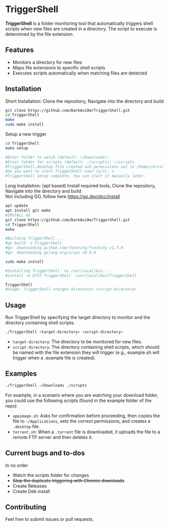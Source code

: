 # TriggerShell

**TriggerShell** is a folder monitoring tool that automatically triggers shell scripts when new files are created in a directory. The script to execute is determined by the file extension.

## Features
- Monitors a directory for new files
- Maps file extensions to specific shell scripts
- Executes scripts automatically when matching files are detected

## Installation

Short Installation: Clone the repository, Navigate into the directory and build

   ```bash
   git clone https://github.com/DarkAxi0m/TriggerShell.git
   cd TriggerShell
   make
   sudo make install
   ```

Setup a new trigger
   ```bash
   cd TriggerShell
   make setup
   
   #Enter folder to watch (default: ~/Downloads): 
   #Enter folder for scripts (default: ./scripts): ~/scripts
   #TriggerShell.desktop file created and permissions set in /home/chris/.config/autostart with watch_dir=/home/chris/Downloads and scripts_dir=/home/chris/scripts
   #Do you want to start TriggerShell now? (y/n): n
   #TriggerShell setup complete. You can start it manually later.

   ```
Long Installation: (apt based) Install required tools, Clone the repository, Navigate into the directory and build    
Not including GO, follow here https://go.dev/doc/install

   ```bash
   apt update
   apt install git make
   #INSTALL GO
   git clone https://github.com/DarkAxi0m/TriggerShell.git
   cd TriggerShell
   make

   #Building TriggerShell ...
   #go build -o TriggerShell 
   #go: downloading github.com/fsnotify/fsnotify v1.7.0
   #go: downloading golang.org/x/sys v0.4.0

   sudo make install

   #Installing TriggerShell  to /usr/local/bin...
   #install -m 0755 TriggerShell  /usr/local/bin/TriggerShell

   TriggerShell
   #Usage: TriggerShell <target-directory> <script-directory>

   ```


## Usage
Run TriggerShell by specifying the target directory to monitor and the directory containing shell scripts:


   ```bash
   ./TriggerShell <target-directory> <script-directory>
   ```


* `target-directory`: The directory to be monitored for new files.
* `script-directory`: The directory containing shell scripts, which should be named with the file extension they will trigger (e.g., example.sh will trigger when a .example file is created).

## Examples
   
   ```bash
   ./TriggerShell ~/Downloads ./scripts
   ```

For example, in a scenario where you are watching your download folder, you could use the following scripts (found in the example folder of the repo):

- `appimage.sh`: Asks for confirmation before proceeding, then copies the file to `~/Applications`, sets the correct permissions, and creates a `.desktop` file.
- `torrent.sh`: When a `.torrent` file is downloaded, it uploads the file to a remote FTP server and then deletes it.

## Current bugs and to-dos
In no order

* Watch the scripts folder for changes
* ~~Stop the duplicate triggering with Chrome downloads~~
* Create Releases
* Create Deb install


## Contributing
Feel free to submit issues or pull requests.
